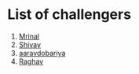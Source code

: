 # List of challengers
1. [Mrinal](https://github.com/mrinal1224)
2. [Shivay](https://github.com/shivaylamba)
3. [aaravdobariya](https://github.com/aaravdobariya)
4. [Raghav](https://github.com/raghavdhingra)
